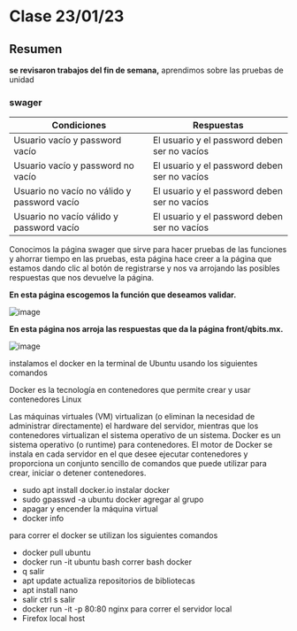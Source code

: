 # Clase 23/01/23 #

## Resumen ##

**se revisaron trabajos del fin de semana,** aprendimos sobre las pruebas de unidad 

### swager ###

| Condiciones | Respuestas |
| ----------- | ----------- |
| Usuario vacío y password vacío | El usuario y el password deben ser no vacíos |
| Usuario vacío y password no vacío | El usuario y el password deben ser no vacíos |
| Usuario no vacío no válido y password vacío | El usuario y el password deben ser no vacíos |
| Usuario no vacío válido y password vacío | El usuario y el password deben ser no vacíos |


Conocimos la página swager que sirve para hacer pruebas de las funciones y ahorrar tiempo en las pruebas, esta página hace creer a la página que estamos dando clic al botón de registrarse y nos va arrojando 
las posibles respuestas que nos devuelve la página.

**En esta página escogemos la función que deseamos validar.**

![image](https://user-images.githubusercontent.com/123017277/214195229-ab0a48de-7fd8-49b0-bf7f-9e7fb50be17e.png)

**En esta página nos arroja las respuestas que da la página front/qbits.mx.**

![image](https://user-images.githubusercontent.com/123017277/214196029-b9d8a79d-f574-479e-a341-2a4b926347c7.png)

instalamos el docker en la terminal de Ubuntu usando los siguientes comandos

Docker es la tecnología en contenedores que permite crear y usar contenedores Linux

Las máquinas virtuales (VM) virtualizan (o eliminan la necesidad de administrar directamente) el hardware del servidor, mientras que los contenedores virtualizan el sistema operativo de un sistema. Docker es un sistema operativo (o runtime) para contenedores. El motor de Docker se instala en cada servidor en el que desee ejecutar contenedores y proporciona un conjunto sencillo de comandos que puede utilizar para crear, iniciar o detener contenedores.

- sudo apt install docker.io instalar docker
- sudo gpasswd -a ubuntu docker agregar al grupo
- apagar y encender la máquina virtual
- docker info

para correr el docker se utilizan los siguientes comandos
- docker pull ubuntu
- docker run -it ubuntu bash correr bash docker
- q salir
- apt update actualiza repositorios de bibliotecas
- apt install nano
- salir ctrl s   salir 
- docker run -it -p 80:80 nginx para correr el servidor local
- Firefox local host
